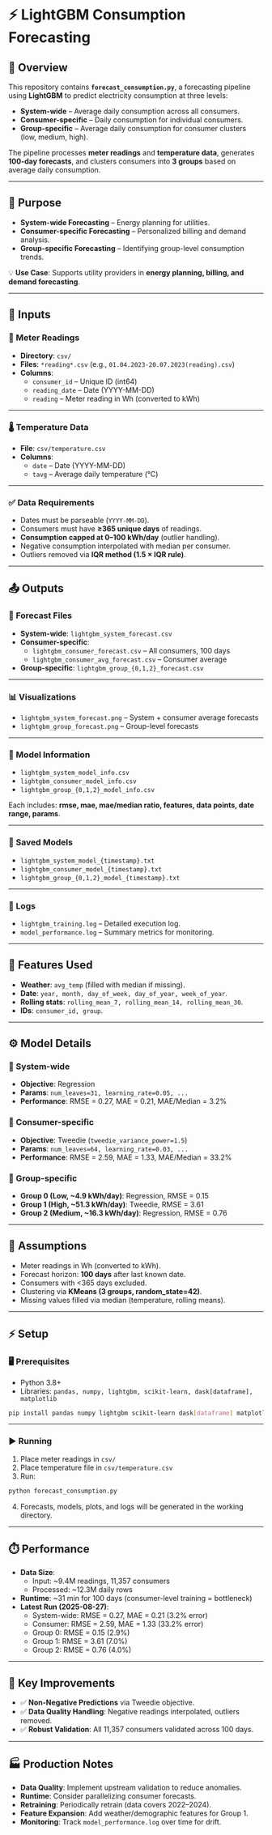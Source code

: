 # ⚡ LightGBM Consumption Forecasting

## 📖 Overview
This repository contains **`forecast_consumption.py`**, a forecasting pipeline using **LightGBM** to predict electricity consumption at three levels:

- **System-wide** – Average daily consumption across all consumers.  
- **Consumer-specific** – Daily consumption for individual consumers.  
- **Group-specific** – Average daily consumption for consumer clusters (low, medium, high).  

The pipeline processes **meter readings** and **temperature data**, generates **100-day forecasts**, and clusters consumers into **3 groups** based on average daily consumption.  

---

## 🎯 Purpose
- **System-wide Forecasting** – Energy planning for utilities.  
- **Consumer-specific Forecasting** – Personalized billing and demand analysis.  
- **Group-specific Forecasting** – Identifying group-level consumption trends.  

💡 **Use Case**: Supports utility providers in **energy planning, billing, and demand forecasting**.  

---

## 📂 Inputs

### 🔌 Meter Readings
- **Directory**: `csv/`  
- **Files**: `*reading*.csv` (e.g., `01.04.2023-20.07.2023(reading).csv`)  
- **Columns**:
  - `consumer_id` – Unique ID (int64)  
  - `reading_date` – Date (YYYY-MM-DD)  
  - `reading` – Meter reading in Wh (converted to kWh)  

---

### 🌡️ Temperature Data
- **File**: `csv/temperature.csv`  
- **Columns**:
  - `date` – Date (YYYY-MM-DD)  
  - `tavg` – Average daily temperature (°C)  

---

### ✅ Data Requirements
- Dates must be parseable (`YYYY-MM-DD`).  
- Consumers must have **≥365 unique days** of readings.  
- **Consumption capped at 0–100 kWh/day** (outlier handling).  
- Negative consumption interpolated with median per consumer.  
- Outliers removed via **IQR method (1.5 × IQR rule)**.  

---

## 📤 Outputs

### 📑 Forecast Files
- **System-wide**: `lightgbm_system_forecast.csv`  
- **Consumer-specific**:  
  - `lightgbm_consumer_forecast.csv` – All consumers, 100 days  
  - `lightgbm_consumer_avg_forecast.csv` – Consumer average  
- **Group-specific**: `lightgbm_group_{0,1,2}_forecast.csv`  

---

### 📊 Visualizations
- `lightgbm_system_forecast.png` – System + consumer average forecasts  
- `lightgbm_group_forecast.png` – Group-level forecasts  

---

### 🧾 Model Information
- `lightgbm_system_model_info.csv`  
- `lightgbm_consumer_model_info.csv`  
- `lightgbm_group_{0,1,2}_model_info.csv`  

Each includes: **rmse, mae, mae/median ratio, features, data points, date range, params**.  

---

### 💾 Saved Models
- `lightgbm_system_model_{timestamp}.txt`  
- `lightgbm_consumer_model_{timestamp}.txt`  
- `lightgbm_group_{0,1,2}_model_{timestamp}.txt`  

---

### 📝 Logs
- `lightgbm_training.log` – Detailed execution log.  
- `model_performance.log` – Summary metrics for monitoring.  

---

## 🧩 Features Used
- **Weather**: `avg_temp` (filled with median if missing).  
- **Date**: `year, month, day_of_week, day_of_year, week_of_year`.  
- **Rolling stats**: `rolling_mean_7, rolling_mean_14, rolling_mean_30`.  
- **IDs**: `consumer_id, group`.  

---

## ⚙️ Model Details

### 🔹 System-wide
- **Objective**: Regression  
- **Params**: `num_leaves=31, learning_rate=0.05, ...`  
- **Performance**: RMSE = 0.27, MAE = 0.21, MAE/Median = 3.2%  

### 🔹 Consumer-specific
- **Objective**: Tweedie (`tweedie_variance_power=1.5`)  
- **Params**: `num_leaves=64, learning_rate=0.03, ...`  
- **Performance**: RMSE = 2.59, MAE = 1.33, MAE/Median = 33.2%  

### 🔹 Group-specific
- **Group 0 (Low, ~4.9 kWh/day)**: Regression, RMSE = 0.15  
- **Group 1 (High, ~51.3 kWh/day)**: Tweedie, RMSE = 3.61  
- **Group 2 (Medium, ~16.3 kWh/day)**: Regression, RMSE = 0.76  

---

## 📌 Assumptions
- Meter readings in Wh (converted to kWh).  
- Forecast horizon: **100 days** after last known date.  
- Consumers with <365 days excluded.  
- Clustering via **KMeans (3 groups, random_state=42)**.  
- Missing values filled via median (temperature, rolling means).  

---

## ⚡ Setup

### 🖥️ Prerequisites
- Python 3.8+  
- Libraries: `pandas, numpy, lightgbm, scikit-learn, dask[dataframe], matplotlib`  

```bash
pip install pandas numpy lightgbm scikit-learn dask[dataframe] matplotlib
```

---

### ▶️ Running
1. Place meter readings in `csv/`  
2. Place temperature file in `csv/temperature.csv`  
3. Run:

```bash
python forecast_consumption.py
```

4. Forecasts, models, plots, and logs will be generated in the working directory.  

---

## ⏱️ Performance

- **Data Size**:  
  - Input: ~9.4M readings, 11,357 consumers  
  - Processed: ~12.3M daily rows  
- **Runtime**: ~31 min for 100 days (consumer-level training = bottleneck)  
- **Latest Run (2025-08-27)**:  
  - System-wide: RMSE = 0.27, MAE = 0.21 (3.2% error)  
  - Consumer: RMSE = 2.59, MAE = 1.33 (33.2% error)  
  - Group 0: RMSE = 0.15 (2.9%)  
  - Group 1: RMSE = 3.61 (7.0%)  
  - Group 2: RMSE = 0.76 (4.0%)  

---

## 🚀 Key Improvements
- ✅ **Non-Negative Predictions** via Tweedie objective.  
- ✅ **Data Quality Handling**: Negative readings interpolated, outliers removed.  
- ✅ **Robust Validation**: All 11,357 consumers validated across 100 days.  

---

## 🏭 Production Notes
- **Data Quality**: Implement upstream validation to reduce anomalies.  
- **Runtime**: Consider parallelizing consumer forecasts.  
- **Retraining**: Periodically retrain (data covers 2022–2024).  
- **Feature Expansion**: Add weather/demographic features for Group 1.  
- **Monitoring**: Track `model_performance.log` over time for drift.  
